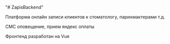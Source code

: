 "# ZapisBackend" 

 Платформа онлайн записи клиентов к стоматологу, парихмактерами т.д.
 
 СМС оповещение, прием яндекс оплаты
 
   Фронтенд разработан на Vue
    